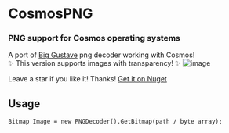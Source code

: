 # CosmosPNG
### PNG support for Cosmos operating systems

A port of [Big Gustave](https://github.com/EliotJones/BigGustave) png decoder working with Cosmos!
<br>
✨ This version supports images with transparency! ✨
![image](https://github.com/user-attachments/assets/c88a6c76-226b-4067-b52c-dd854acfeb4f)


Leave a star if you like it! Thanks!
[Get it on Nuget](https://www.nuget.org/packages/CosmosPNGLibrary)
## Usage
```Bitmap Image = new PNGDecoder().GetBitmap(path / byte array);```
